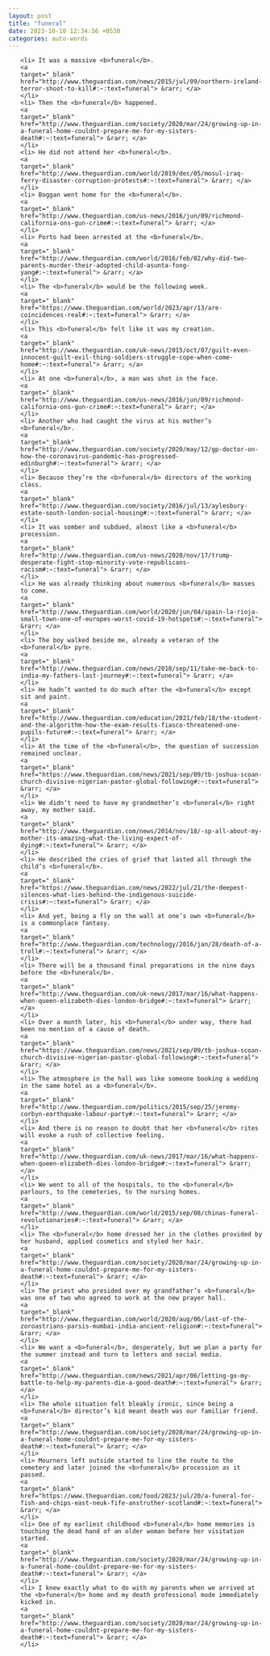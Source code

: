 ```yaml
---
layout: post
title: "funeral"
date: 2023-10-10 12:34:56 +0530
categories: auto-words
---
```

<ol>

    <li> It was a massive <b>funeral</b>.
    <a 
    target="_blank" 
    href="http://www.theguardian.com/news/2015/jul/09/northern-ireland-terror-shoot-to-kill#:~:text=funeral"> &rarr; </a>
    </li>
    <li> Then the <b>funeral</b> happened.
    <a 
    target="_blank" 
    href="http://www.theguardian.com/society/2020/mar/24/growing-up-in-a-funeral-home-couldnt-prepare-me-for-my-sisters-death#:~:text=funeral"> &rarr; </a>
    </li>
    <li> He did not attend her <b>funeral</b>.
    <a 
    target="_blank" 
    href="http://www.theguardian.com/world/2019/dec/05/mosul-iraq-ferry-disaster-corruption-protests#:~:text=funeral"> &rarr; </a>
    </li>
    <li> Boggan went home for the <b>funeral</b>.
    <a 
    target="_blank" 
    href="http://www.theguardian.com/us-news/2016/jun/09/richmond-california-ons-gun-crime#:~:text=funeral"> &rarr; </a>
    </li>
    <li> Porto had been arrested at the <b>funeral</b>.
    <a 
    target="_blank" 
    href="http://www.theguardian.com/world/2016/feb/02/why-did-two-parents-murder-their-adopted-child-asunta-fong-yang#:~:text=funeral"> &rarr; </a>
    </li>
    <li> The <b>funeral</b> would be the following week.
    <a 
    target="_blank" 
    href="https://www.theguardian.com/world/2023/apr/13/are-coincidences-real#:~:text=funeral"> &rarr; </a>
    </li>
    <li> This <b>funeral</b> felt like it was my creation.
    <a 
    target="_blank" 
    href="http://www.theguardian.com/uk-news/2015/oct/07/guilt-even-innocent-guilt-evil-thing-soldiers-struggle-cope-when-come-home#:~:text=funeral"> &rarr; </a>
    </li>
    <li> At one <b>funeral</b>, a man was shot in the face.
    <a 
    target="_blank" 
    href="http://www.theguardian.com/us-news/2016/jun/09/richmond-california-ons-gun-crime#:~:text=funeral"> &rarr; </a>
    </li>
    <li> Another who had caught the virus at his mother’s <b>funeral</b>.
    <a 
    target="_blank" 
    href="http://www.theguardian.com/society/2020/may/12/gp-doctor-on-how-the-coronavirus-pandemic-has-progressed-edinburgh#:~:text=funeral"> &rarr; </a>
    </li>
    <li> Because they’re the <b>funeral</b> directors of the working class.
    <a 
    target="_blank" 
    href="http://www.theguardian.com/society/2016/jul/13/aylesbury-estate-south-london-social-housing#:~:text=funeral"> &rarr; </a>
    </li>
    <li> It was somber and subdued, almost like a <b>funeral</b> procession.
    <a 
    target="_blank" 
    href="http://www.theguardian.com/us-news/2020/nov/17/trump-desperate-fight-stop-minority-vote-republicans-racism#:~:text=funeral"> &rarr; </a>
    </li>
    <li> He was already thinking about numerous <b>funeral</b> masses to come.
    <a 
    target="_blank" 
    href="http://www.theguardian.com/world/2020/jun/04/spain-la-rioja-small-town-one-of-europes-worst-covid-19-hotspots#:~:text=funeral"> &rarr; </a>
    </li>
    <li> The boy walked beside me, already a veteran of the <b>funeral</b> pyre.
    <a 
    target="_blank" 
    href="http://www.theguardian.com/news/2018/sep/11/take-me-back-to-india-my-fathers-last-journey#:~:text=funeral"> &rarr; </a>
    </li>
    <li> He hadn’t wanted to do much after the <b>funeral</b> except sit and paint.
    <a 
    target="_blank" 
    href="http://www.theguardian.com/education/2021/feb/18/the-student-and-the-algorithm-how-the-exam-results-fiasco-threatened-one-pupils-future#:~:text=funeral"> &rarr; </a>
    </li>
    <li> At the time of the <b>funeral</b>, the question of succession remained unclear.
    <a 
    target="_blank" 
    href="https://www.theguardian.com/news/2021/sep/09/tb-joshua-scoan-church-divisive-nigerian-pastor-global-following#:~:text=funeral"> &rarr; </a>
    </li>
    <li> We didn’t need to have my grandmother’s <b>funeral</b> right away, my mother said.
    <a 
    target="_blank" 
    href="http://www.theguardian.com/news/2014/nov/18/-sp-all-about-my-mother-its-amazing-what-the-living-expect-of-dying#:~:text=funeral"> &rarr; </a>
    </li>
    <li> He described the cries of grief that lasted all through the child’s <b>funeral</b>.
    <a 
    target="_blank" 
    href="https://www.theguardian.com/news/2022/jul/21/the-deepest-silences-what-lies-behind-the-indigenous-suicide-crisis#:~:text=funeral"> &rarr; </a>
    </li>
    <li> And yet, being a fly on the wall at one’s own <b>funeral</b> is a commonplace fantasy.
    <a 
    target="_blank" 
    href="http://www.theguardian.com/technology/2016/jan/28/death-of-a-troll#:~:text=funeral"> &rarr; </a>
    </li>
    <li> There will be a thousand final preparations in the nine days before the <b>funeral</b>.
    <a 
    target="_blank" 
    href="http://www.theguardian.com/uk-news/2017/mar/16/what-happens-when-queen-elizabeth-dies-london-bridge#:~:text=funeral"> &rarr; </a>
    </li>
    <li> Over a month later, his <b>funeral</b> under way, there had been no mention of a cause of death.
    <a 
    target="_blank" 
    href="https://www.theguardian.com/news/2021/sep/09/tb-joshua-scoan-church-divisive-nigerian-pastor-global-following#:~:text=funeral"> &rarr; </a>
    </li>
    <li> The atmosphere in the hall was like someone booking a wedding in the same hotel as a <b>funeral</b>.
    <a 
    target="_blank" 
    href="http://www.theguardian.com/politics/2015/sep/25/jeremy-corbyn-earthquake-labour-party#:~:text=funeral"> &rarr; </a>
    </li>
    <li> And there is no reason to doubt that her <b>funeral</b> rites will evoke a rush of collective feeling.
    <a 
    target="_blank" 
    href="http://www.theguardian.com/uk-news/2017/mar/16/what-happens-when-queen-elizabeth-dies-london-bridge#:~:text=funeral"> &rarr; </a>
    </li>
    <li> We went to all of the hospitals, to the <b>funeral</b> parlours, to the cemeteries, to the nursing homes.
    <a 
    target="_blank" 
    href="http://www.theguardian.com/world/2015/sep/08/chinas-funeral-revolutionaries#:~:text=funeral"> &rarr; </a>
    </li>
    <li> The <b>funeral</b> home dressed her in the clothes provided by her husband, applied cosmetics and styled her hair.
    <a 
    target="_blank" 
    href="http://www.theguardian.com/society/2020/mar/24/growing-up-in-a-funeral-home-couldnt-prepare-me-for-my-sisters-death#:~:text=funeral"> &rarr; </a>
    </li>
    <li> The priest who presided over my grandfather’s <b>funeral</b> was one of two who agreed to work at the new prayer hall.
    <a 
    target="_blank" 
    href="http://www.theguardian.com/world/2020/aug/06/last-of-the-zoroastrians-parsis-mumbai-india-ancient-religion#:~:text=funeral"> &rarr; </a>
    </li>
    <li> We want a <b>funeral</b>, desperately, but we plan a party for the summer instead and turn to letters and social media.
    <a 
    target="_blank" 
    href="http://www.theguardian.com/news/2021/apr/06/letting-go-my-battle-to-help-my-parents-die-a-good-death#:~:text=funeral"> &rarr; </a>
    </li>
    <li> The whole situation felt bleakly ironic, since being a <b>funeral</b> director’s kid meant death was our familiar friend.
    <a 
    target="_blank" 
    href="http://www.theguardian.com/society/2020/mar/24/growing-up-in-a-funeral-home-couldnt-prepare-me-for-my-sisters-death#:~:text=funeral"> &rarr; </a>
    </li>
    <li> Mourners left outside started to line the route to the cemetery and later joined the <b>funeral</b> procession as it passed.
    <a 
    target="_blank" 
    href="https://www.theguardian.com/food/2023/jul/20/a-funeral-for-fish-and-chips-east-neuk-fife-anstruther-scotland#:~:text=funeral"> &rarr; </a>
    </li>
    <li> One of my earliest childhood <b>funeral</b> home memories is touching the dead hand of an older woman before her visitation started.
    <a 
    target="_blank" 
    href="http://www.theguardian.com/society/2020/mar/24/growing-up-in-a-funeral-home-couldnt-prepare-me-for-my-sisters-death#:~:text=funeral"> &rarr; </a>
    </li>
    <li> I knew exactly what to do with my parents when we arrived at the <b>funeral</b> home and my death professional mode immediately kicked in.
    <a 
    target="_blank" 
    href="http://www.theguardian.com/society/2020/mar/24/growing-up-in-a-funeral-home-couldnt-prepare-me-for-my-sisters-death#:~:text=funeral"> &rarr; </a>
    </li>